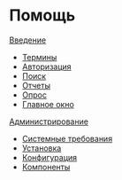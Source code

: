 # Помощь

[Введение]()

* [Термины](terms.md)  
* [Авторизация](login.md)
* [Поиск](search.md)
* [Отчеты](report.md)
* [Опрос](poll.md)
* [Главное окно](main-window.md)  

[Администрирование]()

* [Системные требования](requirements.md)
* [Установка](install.md)
* [Конфигурация](config.md)
* [Компоненты](components.md)